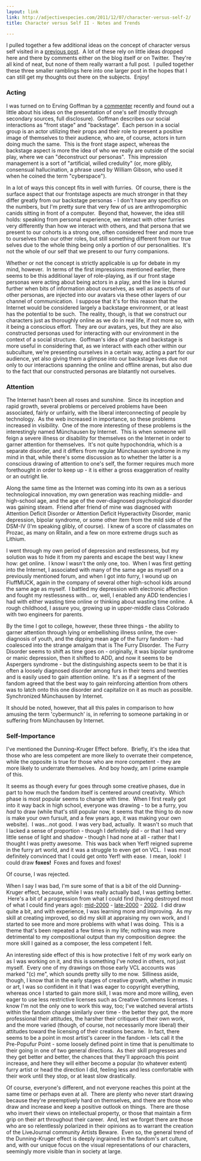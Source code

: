 ```yaml
---
layout: link
link: http://adjectivespecies.com/2011/12/07/character-versus-self-2/
title: Character versus Self II - Notes and Trends

---
```

I pulled together a few additional ideas on the concept of character versus self
visited in a [previous
post](http://adjectivespecies.com/2011/11/23/character-versus-self/).  A lot of
these rely on little ideas dropped here and there by comments either on the blog
itself or on Twitter.  They're all kind of neat, but none of them really warrant
a full post.  I pulled together these three smaller ramblings here into one
larger post in the hopes that I can still get my thoughts out there on the
subjects.  Enjoy!<!--more-->

### Acting

I was turned on to Erving Goffman by
a [commenter](http://adjectivespecies.com/2011/11/16/boys-girls-and-the-in-betweens/)
recently and found out a little about his ideas on the presentation of one's
self (mostly through secondary sources, full disclosure).  Goffman describes our
social interactions as "front stage" and "backstage".  Each person in a social
group is an actor utilizing their props and their role to present a positive
image of themselves to their audience, who are, of course, actors in turn doing
much the same.  This is the front stage aspect, whereas the backstage aspect is
more the idea of who we really are outside of the social play, where we can
"deconstruct our personas".  This impression management is a sort of
"artificial, willed credulity" (or, more glibly, consensual hallucination, a
phrase used by William Gibson, who used it when he coined the term
"cyberspace").

In a lot of ways this concept fits in well with furries.  Of course, there is
the surface aspect that our frontstage aspects are much stronger in that they
differ greatly from our backstage personas - I don't have any specifics on the
numbers, but I'm pretty sure that very few of us are anthropomorphic canids
sitting in front of a computer.  Beyond that, however, the idea still holds:
speaking from personal experience, we interact with other furries very
differently than how we interact with others, and that persona that we present
to our cohorts is a strong one, often considered freer and more true to
ourselves than our other roles, but still something different from our true
selves due to the whole thing being only a portion of our personalities.  It's
not the whole of our self that we present to our furry companions.

Whether or not the concept is strictly applicable is up for debate in my mind,
however.  In terms of the first impressions mentioned earlier, there seems to be
this additional layer of role-playing, as if our front stage personas were
acting about being actors in a play, and the line is blurred further when bits
of information about ourselves, as well as aspects of our other personas, are
injected into our avatars via these other layers of our channel of
communication.  I suppose that it's for this reason that the Internet would be
considered largely a backstage environment, or at least has the potential to be
such.  The reality, though, is that we construct our characters just as
thoroughly online as we do in real life, if not more so, with it being a
conscious effort.  They are our avatars, yes, but they are also constructed
personas used for interacting with our environment in the context of a social
structure.  Goffman's idea of stage and backstage is more useful in considering
that, as we interact with each other within our subculture, we're presenting
ourselves in a certain way, acting a part for our audience, yet also giving them
a glimpse into our backstage lives due not only to our interactions spanning the
online and offline arenas, but also due to the fact that our constructed
personas are blatantly not ourselves.

### Attention

The Internet hasn't been all roses and sunshine.  Since its inception and rapid
growth, several problems or perceived problems have been associated, fairly or
unfairly, with the liberal interconnecting of people by technology.  As the web
increased in importance, so these problems increased in visibility.  One of the
more interesting of these problems is the interestingly named Münchausen by
Internet.  This is when someone will feign a severe illness or disability for
themselves on the Internet in order to garner attention for themselves.  It's
not quite hypochondria, which is a separate disorder, and it differs from
regular Münchausen syndrome in my mind in that, while there's some discussion as
to whether the latter is a conscious drawing of attention to one's self, the
former requires much more forethought in order to keep up - it is either a gross
exaggeration of reality or an outright lie.

Along the same time as the Internet was coming into its own as a serious
technological innovation, my own generation was reaching middle- and high-school
age, and the age of the over-diagnosed psychological disorder was gaining steam.
 Friend after friend of mine was diagnosed with Attention Deficit Disorder or
Attention Deficit Hyperactivity Disorder, manic depression, bipolar syndrome, or
some other item from the mild side of the DSM-IV (I'm speaking glibly, of
course).  I knew of a score of classmates on Prozac, as many on Ritalin, and a
few on more extreme drugs such as Lithium.

I went through my own period of depression and restlessness, but my solution was
to hide it from my parents and escape the best way I knew how: get online.  I
know I wasn't the only one, too.  When I was first getting into the Internet, I
associated with many of the same age as myself on a previously mentioned forum,
and when I got into furry, I wound up on FluffMUCK, again in the company of
several other high-school kids around the same age as myself.  I battled my
depression with electronic affection and fought my restlessness with... or,
well, I enabled any ADD tendencies I had with either wasting time online or
thinking about wasting time online.  A rough childhood, I assure you, growing up
in upper-middle class Colorado with two engineers for parents.

By the time I got to college, however, these three things - the ability to
garner attention through lying or embellishing illness online, the
over-diagnosis of youth, and the dipping mean age of the furry fandom - had
coalesced into the strange amalgam that is The Furry Disorder.  The Furry
Disorder seems to shift as time goes on - originally, it was bipolar syndrome or
manic depression, then it shifted to ADD, and now it seems to be Aspergers
syndrome - but the distinguishing aspects seem to be that it is often a loosely
diagnosed disorder among furs in their teens and twenties and is easily used to
gain attention online.  It's as if a segment of the fandom agreed that the best
way to gain reinforcing attention from others was to latch onto this one
disorder and capitalize on it as much as possible. Synchronized Münchausen by
Internet.

It should be noted, however, that all this pales in comparison to how amusing
the term 'cybermunch' is, in referring to someone partaking in or suffering from
Münchausen by Internet.

### Self-Importance

I've mentioned the Dunning-Kruger Effect before.  Briefly, it's the idea that
those who are less competent are more likely to overrate their competence, while
the opposite is true for those who are more competent - they are more likely to
underrate themselves.  And boy howdy, am I prime example of this.

It seems as though every fur goes through some creative phases, due in part to
how much the fandom itself is centered around creativity.  Which phase is most
popular seems to change with time.  When I first really got into it way back in
high school, everyone was drawing - to be a furry, you <em>had</em> to draw
(while that's still popular now, it seems that the thing to do now is make your
own fursuit, and a few years ago, it was making your own website).  I was...not
good.  I was very bad, actually.  It wasn't so much that I lacked a sense of
proportion - though I definitely did - or that I had very little sense of light
and shadow - though I had none at all - rather that I thought I was pretty
awesome.  This was back when Yerf! reigned supreme in the furry art world, and
it was a struggle to even get on VCL.  I was most definitely convinced that I
could get onto Yerf! with ease.  I mean, look!  I could draw <strong>foxes!
</strong> Foxes and foxes and foxes!

Of course, I was rejected.

When I say I was bad, I'm sure some of that is a bit of the old Dunning-Kruger
effect, because, while I was really actually bad, I was getting better.  Here's
a bit of a progression from what I could find (having destroyed most of what I
could find years ago):
[mid-2000](http://us-p.vclart.net/vcl/Artists/Matt-Scott/YT_c.JPG) -
[late-2000](http://us-p.vclart.net/vcl/Artists/Matt-Scott/Matt011.JPG) -
[2002](http://us-p.vclart.net/vcl/Artists/Matt-J-Scott/dancingfox_c.jpg).   I
did draw quite a bit, and with experience, I was learning more and improving.
 As my skill at creating improved, so did my skill at appraising my own work,
and I started to see more and more problems with what I was doing.  This is a
theme that's been repeated a few times in my life; nothing was more detrimental
to my compositional output than my composition degree: the more skill I gained
as a composer, the less competent I felt.

An interesting side effect of this is how protective I felt of my work early on
as I was working on it, and this is something I've noted in others, not just
myself.  Every one of my drawings on those early VCL accounts was marked "(c)
me", which sounds pretty silly to me now.  Silliness aside, though, I know that
in the early stages of creative growth, whether in music or art, I was so
confident in it that I was eager to copyright everything, whereas once I started
to gain more skill, I was more and more willing, even eager to use less
restrictive licenses such as Creative Commons licenses.  I know I'm not the only
one to work this way, too; I've watched several artists within the fandom change
similarly over time - the better they got, the more professional their
attitudes, the harsher their critiques of their own work, and the more varied
(though, of course, not necessarily more liberal) their attitudes toward the
licensing of their creations became.  In fact, there seems to be a point in most
artist's career in the fandom - lets call it the Pre-Popufur Point - some
loosely defined point in time that is penultimate to their going in one of two
general directions.  As their skill progresses and they get better and better,
the chances that they'll approach this point increase, and here they will either
become a popular (to whatever extent) furry artist or head the direction I did,
feeling less and less comfortable with their work until they stop, or at least
slow drastically.

Of course, everyone's different, and not everyone reaches this point at the same
time or perhaps even at all.  There are plenty who never start drawing because
they're preemptively hard on themselves, and there are those who draw and
increase and keep a positive outlook on things.  There are those who invert
their views on intellectual property, or those that maintain a firm grip on
their art throughout their career.  And, lest we forget there are those who are
so relentlessly polarized in their opinions as to warrant the creation of the
LiveJournal community Artists Beware.  Even so, the general trend of the
Dunning-Kruger effect is deeply ingrained in the fandom's art culture, and, with
our unique focus on the visual representations of our characters, seemingly more
visible than in society at large.
